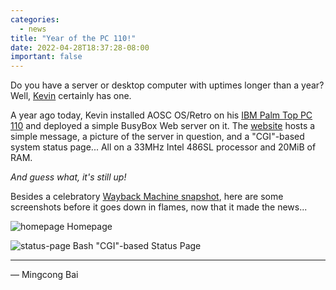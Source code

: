 ```yaml
---
categories:
  - news
title: "Year of the PC 110!"
date: 2022-04-28T18:37:28-08:00
important: false
---
```


Do you have a server or desktop computer with uptimes longer than a year? Well,
[Kevin](https://www.yyzkevin.com/) certainly has one.

A year ago today, Kevin installed AOSC OS/Retro on his [IBM Palm Top PC 110](https://en.wikipedia.org/wiki/IBM_Palm_Top_PC_110)
and deployed a simple BusyBox Web server on it. The [website](http://pc110.yyzkevin.com)
hosts a simple message, a picture of the server in question, and a "CGI"-based
system status page... All on a 33MHz Intel 486SL processor and 20MiB of RAM.

*And guess what, it's still up!*

Besides a celebratory [Wayback Machine snapshot](https://web.archive.org/web/20220428112321/http://pc110.yyzkevin.com/),
here are some screenshots before it goes down in flames, now that it made the news...

![homepage](https://i.imgur.com/4D0f5Qp.png)
Homepage

![status-page](https://i.imgur.com/q7mGgcB.png)
Bash "CGI"-based Status Page

---

— Mingcong Bai
